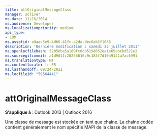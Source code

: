 ```yaml
---
title: attOriginalMessageClass
manager: soliver
ms.date: 11/16/2014
ms.audience: Developer
ms.localizationpriority: medium
api_type:
- COM
ms.assetid: a0aac5e9-4d66-41fc-a2da-dec6ab1f1035
description: 'Derniére modification : samedi 23 juillet 2011'
ms.openlocfilehash: 32058ba5a189fc0db519d052ea1e65ebcbd521e2
ms.sourcegitcommit: a1d9041c20256616c9c183f7d1049142a7ac6991
ms.translationtype: MT
ms.contentlocale: fr-FR
ms.lasthandoff: 09/24/2021
ms.locfileid: "59564441"
---
```

# <a name="attoriginalmessageclass"></a>attOriginalMessageClass

**S’applique à** : Outlook 2013 | Outlook 2016 
  
Une classe de message est stockée en tant que chaîne. La chaîne codée contient généralement le nom spécifié MAPI de la classe de message.
  

